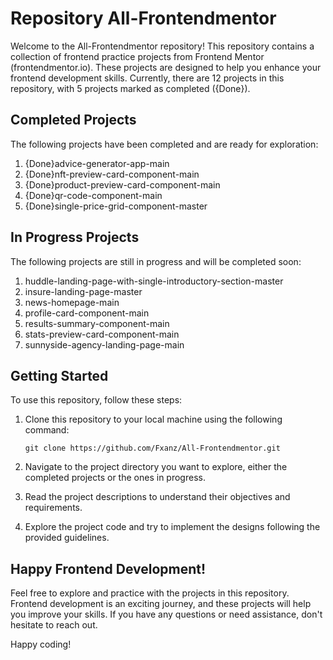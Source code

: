 # Repository All-Frontendmentor

Welcome to the All-Frontendmentor repository! This repository contains a collection of frontend practice projects from Frontend Mentor (frontendmentor.io). These projects are designed to help you enhance your frontend development skills. Currently, there are 12 projects in this repository, with 5 projects marked as completed ({Done}).

## Completed Projects

The following projects have been completed and are ready for exploration:

1. {Done}advice-generator-app-main
2. {Done}nft-preview-card-component-main
3. {Done}product-preview-card-component-main
4. {Done}qr-code-component-main
5. {Done}single-price-grid-component-master

## In Progress Projects

The following projects are still in progress and will be completed soon:

1. huddle-landing-page-with-single-introductory-section-master
2. insure-landing-page-master
3. news-homepage-main
4. profile-card-component-main
5. results-summary-component-main
6. stats-preview-card-component-main
7. sunnyside-agency-landing-page-main

## Getting Started

To use this repository, follow these steps:

1. Clone this repository to your local machine using the following command:

   ```
   git clone https://github.com/Fxanz/All-Frontendmentor.git
   ```

2. Navigate to the project directory you want to explore, either the completed projects or the ones in progress.

3. Read the project descriptions to understand their objectives and requirements.

4. Explore the project code and try to implement the designs following the provided guidelines.

## Happy Frontend Development!

Feel free to explore and practice with the projects in this repository. Frontend development is an exciting journey, and these projects will help you improve your skills. If you have any questions or need assistance, don't hesitate to reach out.

Happy coding!
